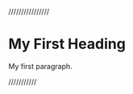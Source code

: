 ////////////////
<!DOCTYPE html>
<html>
<body>

<h1>My First Heading</h1>
<p>My first paragraph.</p>

</body>
</html>
///////////
